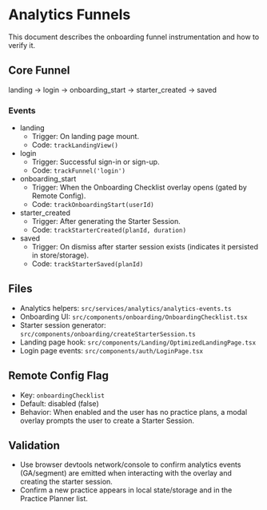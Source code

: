 # Analytics Funnels

This document describes the onboarding funnel instrumentation and how to verify it.

## Core Funnel

landing → login → onboarding_start → starter_created → saved

### Events

- landing
  - Trigger: On landing page mount.
  - Code: `trackLandingView()`
- login
  - Trigger: Successful sign-in or sign-up.
  - Code: `trackFunnel('login')`
- onboarding_start
  - Trigger: When the Onboarding Checklist overlay opens (gated by Remote Config).
  - Code: `trackOnboardingStart(userId)`
- starter_created
  - Trigger: After generating the Starter Session.
  - Code: `trackStarterCreated(planId, duration)`
- saved
  - Trigger: On dismiss after starter session exists (indicates it persisted in store/storage).
  - Code: `trackStarterSaved(planId)`

## Files

- Analytics helpers: `src/services/analytics/analytics-events.ts`
- Onboarding UI: `src/components/onboarding/OnboardingChecklist.tsx`
- Starter session generator: `src/components/onboarding/createStarterSession.ts`
- Landing page hook: `src/components/Landing/OptimizedLandingPage.tsx`
- Login page events: `src/components/auth/LoginPage.tsx`

## Remote Config Flag

- Key: `onboardingChecklist`
- Default: disabled (false)
- Behavior: When enabled and the user has no practice plans, a modal overlay prompts the user to create a Starter Session.

## Validation

- Use browser devtools network/console to confirm analytics events (GA/segment) are emitted when interacting with the overlay and creating the starter session.
- Confirm a new practice appears in local state/storage and in the Practice Planner list.

